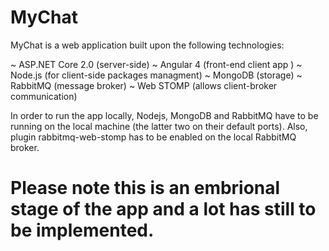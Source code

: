 # MyChat 
MyChat is a web application built upon the following technologies:

 ~ ASP.NET Core 2.0 (server-side)
 ~ Angular 4 (front-end client app )
 ~ Node.js (for client-side packages managment)
 ~ MongoDB (storage)
 ~ RabbitMQ (message broker)
 ~ Web STOMP (allows client-broker communication)

In order to run the app locally, Nodejs, MongoDB and RabbitMQ have to be running on the local machine (the latter two on their default ports).
Also, plugin rabbitmq-web-stomp has to be enabled on the local RabbitMQ broker.

# Please note this is an embrional stage of the app and a lot has still to be implemented.
